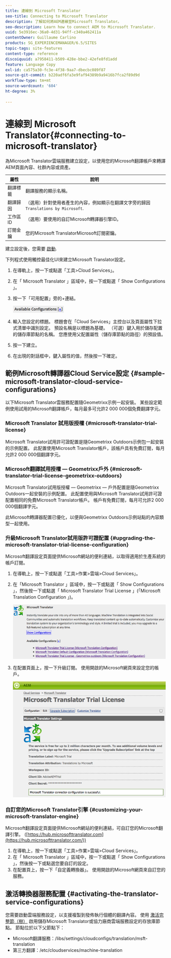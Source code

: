 ```yaml
---
title: 連線到 Microsoft Translator
seo-title: Connecting to Microsoft Translator
description: 了解如何將AEM連線至Microsoft Translator。
seo-description: Learn how to connect AEM to Microsoft Translator.
uuid: 5e3916ec-36a0-4d31-94ff-c340a462411a
contentOwner: Guillaume Carlino
products: SG_EXPERIENCEMANAGER/6.5/SITES
topic-tags: site-features
content-type: reference
discoiquuid: a7958411-b509-428e-bbe2-42efe8fd1add
feature: Language Copy
exl-id: ca575a30-fc3e-4f38-9aa7-dbecbc089f87
source-git-commit: b220adf6fa3e9faf94389b9a9416b7fca2f89d9d
workflow-type: tm+mt
source-wordcount: '604'
ht-degree: 3%

---
```


# 連線到 Microsoft Translator{#connecting-to-microsoft-translator}

為Microsoft Translator雲端服務建立設定，以使用您的Microsoft翻譯帳戶來轉譯AEM頁面內容、社群內容或資產。

| 屬性 | 說明 |
|---|---|
| 翻譯標籤 | 翻譯服務的顯示名稱。 |
| 翻譯歸因 | （選用）針對使用者產生的內容，例如顯示在翻譯文字旁的歸因 `Translations by Microsoft`. |
| 工作區ID | （選用）要使用的自訂Microsoft轉譯器引擎ID。 |
| 訂閱金鑰 | 您的Microsoft TranslatorMicrosoft訂閱密鑰。 |

建立設定後，您需要 [啟動](/help/sites-administering/tc-msconf.md#activating-the-translator-service-configurations).

下列程式使用觸控最佳化UI來建立Microsoft Translator設定。

1. 在導軌上，按一下或點選「工具>Cloud Services」。
1. 在「 Microsoft Translator 」區域中，按一下或點選「 Show Configurations 」。
1. 按一下「可用配置」旁的+連結。

   ![chlimage_1-382](assets/chlimage_1-382.png)

1. 輸入您設定的標題。 標題會在「Cloud Services」主控台以及頁面屬性下拉式清單中識別設定。 預設名稱是以標題為基礎。 （可選）鍵入用於儲存配置的儲存庫節點的名稱。 您應使用父配置屬性（儲存庫節點的路徑）的預設值。
1. 按一下建立。
1. 在出現的對話框中，鍵入屬性的值，然後按一下確定。

## 範例Microsoft轉譯器Cloud Service設定 {#sample-microsoft-translator-cloud-service-configurations}

以下Microsoft Translator雲服務配置隨Geometrixx示例一起安裝。 某些設定範例使用試用的Microsoft翻譯帳戶，每月最多可允許2 000 000個免費翻譯字元。

### Microsoft Translator 試用版授權 {#microsoft-translator-trial-license}

Microsoft Translator試用許可證配置是隨Geometrixx Outdoors示例包一起安裝的示例配置。 此配置使用Microsoft Translator帳戶，該帳戶具有免費訂閱，每月允許2 000 000個翻譯字元。

### Microsoft翻譯試用授權 — Geometrixx戶外 {#microsoft-translator-trial-license-geometrixx-outdoors}

Microsoft Translator試用版授權 — Geometrixx — 戶外配置是隨Geometrixx Outdoors一起安裝的示例配置。 此配置使用與Microsoft Translator試用許可證配置相同的免費Microsoft Translator帳戶。 帳戶有免費訂閱，每月可允許2 000 000個翻譯字元。

此Microsoft轉譯器配置已優化，以便與Geometrixx Outdoors示例站點的內容類型一起使用。

### 升級Microsoft Translator試用版許可證配置 {#upgrading-the-microsoft-translator-trial-license-configuration}

Microsoft翻譯設定頁面提供Microsoft網站的便利連結，以取得適用於生產系統的帳戶訂閱。

1. 在導軌上，按一下或點選「工具>作業>雲端>Cloud Services」。
1. 在「Microsoft Translator 」區域中，按一下或點選「 Show Configurations 」，然後按一下或點選「 Microsoft Translator Trial License 」(「Microsoft Translation Configuration 」)。

   ![chlimage_1-383](assets/chlimage_1-383.png)

1. 在配置頁面上，按一下升級訂閱。 使用開啟的Microsoft網頁來設定您的帳戶。

   ![chlimage_1-384](assets/chlimage_1-384.png)

### 自訂您的Microsoft Translator引擎 {#customizing-your-microsoft-translator-engine}

Microsoft翻譯設定頁面提供Microsoft網站的便利連結，可自訂您的Microsoft翻譯引擎。 ([https://hub.microsofttranslator.com](https://hub.microsofttranslator.com/))

1. 在導軌上，按一下或點選「工具>作業>雲端>Cloud Services」。
1. 在「 Microsoft Translator 」區域中，按一下或點選「 Show Configurations 」，然後按一下或點選您要自訂的設定。
1. 在配置頁上，按一下「自定義轉換器」。 使用開啟的Microsoft網頁來自訂您的服務。

## 激活轉換器服務配置 {#activating-the-translator-service-configurations}

您需要啟動雲端服務設定，以支援複製到發佈執行個體的翻譯內容。 使用 [激活完整節（樹）](/help/sites-authoring/publishing-pages.md#publishing-and-unpublishing-a-tree) 啟用儲存Microsoft Translator或協力廠商雲端服務設定的存放庫節點。 節點位於以下父節點下：

* Microsoft翻譯服務：/libs/settings/cloudconfigs/translation/msft-translation
* 第三方翻譯：/etc/cloudservices/machine-translation
